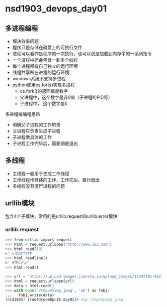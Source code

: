 # nsd1903_devops_day01

## 多进程编程

- 解决效率问题
- 程序只是存储在磁盘上的可执行文件
- 进程可以看作是程序的一次执行，也可以说是加载到内存中的一系列指令
- 一个进程中还会包含一到多个线程
- 每个进程都有自己独立的运行环境
- 线程共享所在进程的运行环境
- windows系统不支持多进程
- python使用os.fork()实现多进程
  - os.fork()的返回值是数字
  - 父进程中，这个数字是非0值（子进程的PID号）
  - 子进程中， 这个数字是0

多进程编编程思路

- 明确父子进程的工作职责
- 父进程只负责生成子进程
- 子进程做具体的工作
- 子进程工作完毕后，需要彻底退出



## 多线程

- 主线程一般用于生成工作线程
- 工作线程作具体的工作，工作完后，自行退出
- 多线程没有僵尸进程的问题

## urllib模块

包含4个子模块，常用的是urllib.request和urllib.error模块

### urllib.request

```python
>>> from urllib import request
>>> html = request.urlopen('http://www.163.com')
>>> html.read(10)
b' <!DOCTYPE'
>>> html.readline()
b' HTML>\n'
>>> html.read()

>>> url = 'https://upload-images.jianshu.io/upload_images/12347101-9527fb424c6e973d.png'
>>> html = request.urlopen(url)
>>> data = html.read()
>>> with open('/tmp/myimg.jpeg', 'wb') as fobj:
...   fobj.write(data)
(nsd1903) [root@room8pc16 day01]# eog /tmp/myimg.jpeg
```















